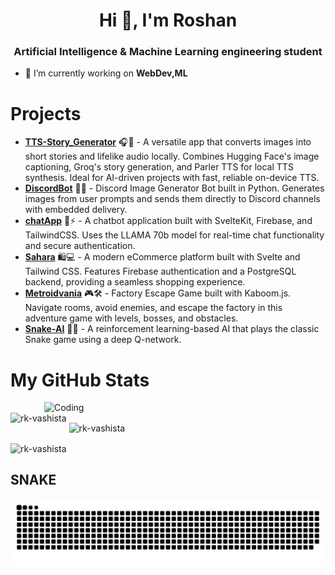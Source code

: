 

<h1 align="center">Hi 👋, I'm Roshan</h1>
<h3 align="center">Artificial Intelligence & Machine Learning engineering student</h3>

- 🔭 I’m currently working on **WebDev,ML**

# Projects
- **[TTS-Story_Generator](https://github.com/rk-vashista/TTS-Story_Generator)** 🎧📜 - A versatile app that converts images into short stories and lifelike audio locally. Combines Hugging Face's image captioning, Groq's story generation, and Parler TTS for local TTS synthesis. Ideal for AI-driven projects with fast, reliable on-device TTS.
- **[DiscordBot](https://github.com/rk-vashista/DiscordBot)** 🤖🎨 - Discord Image Generator Bot built in Python. Generates images from user prompts and sends them directly to Discord channels with embedded delivery.
- **[chatApp](https://github.com/rk-vashista/chatApp)** 💬⚡ - A chatbot application built with SvelteKit, Firebase, and TailwindCSS. Uses the LLAMA 70b model for real-time chat functionality and secure authentication.
- **[Sahara](https://github.com/rk-vashista/Sahara)** 🛍️💻 - A modern eCommerce platform built with Svelte and Tailwind CSS. Features Firebase authentication and a PostgreSQL backend, providing a seamless shopping experience.
- **[Metroidvania](https://github.com/rk-vashista/Metroidvania)** 🎮🛠️ - Factory Escape Game built with Kaboom.js. Navigate rooms, avoid enemies, and escape the factory in this adventure game with levels, bosses, and obstacles.
- **[Snake-AI](https://github.com/rk-vashista/Snake-AI)** 🐍🤖 - A reinforcement learning-based AI that plays the classic Snake game using a deep Q-network.


<p align="left">



# My GitHub Stats
</p>

<img align="right" alt="Coding" width="450" src="https://media1.tenor.com/m/41I-iMyClCgAAAAd/programmer-programming.gif">





<p align="left">
</p>




<p><img align="left" src="https://github-readme-stats.vercel.app/api/top-langs?username=rk-vashista&show_icons=true&locale=en&layout=compact"alt="rk-vashista" /></p>  
<br/>
<p> <img align="center" src="https://github-readme-stats.vercel.app/api?username=rk-vashista&show_icons=true&locale=en" alt="rk-vashista" /></p>
<p><img align="center" src="https://github-readme-streak-stats.herokuapp.com/?user=rk-vashista&" alt="rk-vashista" /></p>

## SNAKE
![](https://raw.githubusercontent.com/rk-vashista/snake/output/github-contribution-grid-snake-dark.svg)
